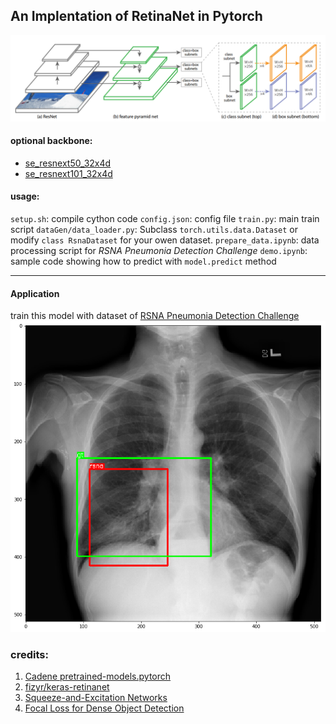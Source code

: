 ## An Implentation of RetinaNet in Pytorch
![retinanet](asserts/retinanet.png)

#### optional backbone:
- [se_resnext50_32x4d](http://data.lip6.fr/cadene/pretrainedmodels/se_resnext50_32x4d-a260b3a4.pth)
- [se_resnext101_32x4d](http://data.lip6.fr/cadene/pretrainedmodels/se_resnext101_32x4d-3b2fe3d8.pth)

#### usage:
`setup.sh`: compile cython code
`config.json`: config file
`train.py`: main train script
`dataGen/data_loader.py`:  Subclass `torch.utils.data.Dataset` or modify `class RsnaDataset` for your owen dataset.
`prepare_data.ipynb`: data processing script for *RSNA Pneumonia Detection Challenge*
`demo.ipynb`: sample code showing how to predict with `model.predict` method

---
#### Application
train this model with dataset of [RSNA Pneumonia Detection Challenge](https://www.kaggle.com/c/rsna-pneumonia-detection-challenge)
![demo image](asserts/demo.png)

### credits:
1. [Cadene pretrained-models.pytorch](https://github.com/Cadene/pretrained-models.pytorch)
2. [fizyr/keras-retinanet](https://github.com/fizyr/keras-retinanet)
3. [Squeeze-and-Excitation Networks](https://arxiv.org/pdf/1709.01507.pdf)
4. [Focal Loss for Dense Object Detection](https://arxiv.org/pdf/1708.02002.pdf)